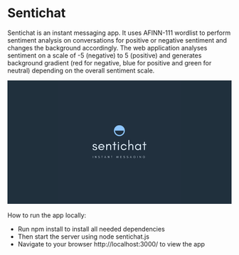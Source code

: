 # Sentichat

Sentichat is an instant messaging app. It uses AFINN-111 wordlist to perform sentiment analysis on conversations for positive or negative sentiment and changes the background accordingly. The web application analyses sentiment on a scale of -5 (negative) to 5 (positive) and generates background gradient (red for negative, blue for positive and green for neutral) depending on the overall sentiment scale.

![Sentichat Cover Photo](/public/img/sentichat.png)

How to run the app locally:

* Run npm install to install all needed dependencies
* Then start the server using node sentichat.js
* Navigate to your browser http://localhost:3000/ to view the app
